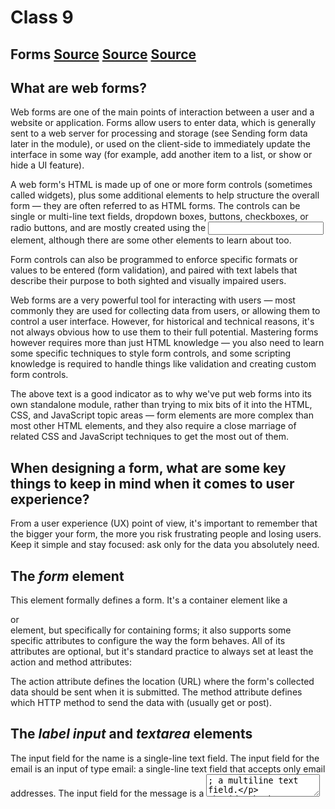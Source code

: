 # Class 9

## Forms [Source](https://developer.mozilla.org/en-US/docs/Learn/Forms/Your_first_form) [Source](https://developer.mozilla.org/en-US/docs/Learn/Forms) [Source](https://developer.mozilla.org/en-US/docs/Learn/Forms/How_to_structure_a_web_form)

## What are web forms?
Web forms are one of the main points of interaction between a user and a website or application. Forms allow users to enter data, which is generally sent to a web server for processing and storage (see Sending form data later in the module), or used on the client-side to immediately update the interface in some way (for example, add another item to a list, or show or hide a UI feature).

A web form's HTML is made up of one or more form controls (sometimes called widgets), plus some additional elements to help structure the overall form — they are often referred to as HTML forms. The controls can be single or multi-line text fields, dropdown boxes, buttons, checkboxes, or radio buttons, and are mostly created using the <input> element, although there are some other elements to learn about too.

Form controls can also be programmed to enforce specific formats or values to be entered (form validation), and paired with text labels that describe their purpose to both sighted and visually impaired users.

Web forms are a very powerful tool for interacting with users — most commonly they are used for collecting data from users, or allowing them to control a user interface. However, for historical and technical reasons, it's not always obvious how to use them to their full potential. Mastering forms however requires more than just HTML knowledge — you also need to learn some specific techniques to style form controls, and some scripting knowledge is required to handle things like validation and creating custom form controls.

The above text is a good indicator as to why we've put web forms into its own standalone module, rather than trying to mix bits of it into the HTML, CSS, and JavaScript topic areas — form elements are more complex than most other HTML elements, and they also require a close marriage of related CSS and JavaScript techniques to get the most out of them.


## When designing a form, what are some key things to keep in mind when it comes to user experience?
From a user experience (UX) point of view, it's important to remember that the bigger your form, the more you risk frustrating people and losing users. Keep it simple and stay focused: ask only for the data you absolutely need.


## The *form* element

This element formally defines a form. It's a container element like a <section> or <footer> element, but specifically for containing forms; it also supports some specific attributes to configure the way the form behaves. All of its attributes are optional, but it's standard practice to always set at least the action and method attributes:

The action attribute defines the location (URL) where the form's collected data should be sent when it is submitted.
The method attribute defines which HTTP method to send the data with (usually get or post).
  
## The *label* *input* and *textarea* elements

The input field for the name is a single-line text field.
The input field for the email is an input of type email: a single-line text field that accepts only email addresses.
The input field for the message is a <textarea>; a multiline text field.
  
## The *button* element
The markup for our form is almost complete; we just need to add a button to allow the user to send, or "submit", their data once they have filled out the form. This is done by using the <button> element.

The <button> element also accepts a type attribute — this accepts one of three values: submit, reset, or button.

A click on a submit button (the default value) sends the form's data to the web page defined by the action attribute of the <form> element.
A click on a reset button resets all the form widgets to their default value immediately. From a UX point of view, this is considered bad practice, so you should avoid using this type of button unless you really have a good reason to include one.
A click on a button button does nothing! That sounds silly, but it's amazingly useful for building custom buttons — you can define their chosen functionality with JavaScript.
